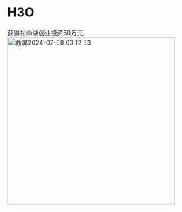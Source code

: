 # H3O
获得松山湖创业投资50万元
<img width="378" alt="截屏2024-07-08 03 12 33" src="https://github.com/AI-TEAMxx/H3O/assets/99805021/f4df67ee-f7e0-4423-835e-f023e4c8ab5b">
